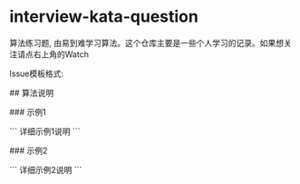 # interview-kata-question

算法练习题, 由易到难学习算法。这个仓库主要是一些个人学习的记录。如果想关注请点右上角的Watch

Issue模板格式:

\#\# 算法说明

\#\#\# 示例1


\`\`\`
详细示例1说明
\`\`\`

\#\#\# 示例2

\`\`\`
详细示例2说明
\`\`\`

